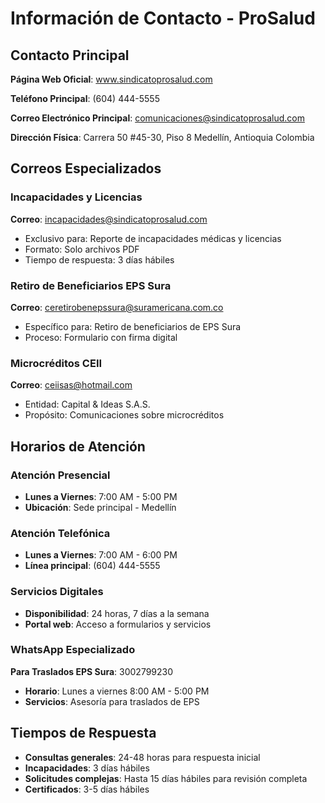 
# Información de Contacto - ProSalud

## Contacto Principal

**Página Web Oficial**: www.sindicatoprosalud.com

**Teléfono Principal**: (604) 444-5555

**Correo Electrónico Principal**: comunicaciones@sindicatoprosalud.com

**Dirección Física**:
Carrera 50 #45-30, Piso 8
Medellín, Antioquia
Colombia

## Correos Especializados

### Incapacidades y Licencias
**Correo**: incapacidades@sindicatoprosalud.com
- Exclusivo para: Reporte de incapacidades médicas y licencias
- Formato: Solo archivos PDF
- Tiempo de respuesta: 3 días hábiles

### Retiro de Beneficiarios EPS Sura
**Correo**: ceretirobenepssura@suramericana.com.co
- Específico para: Retiro de beneficiarios de EPS Sura
- Proceso: Formulario con firma digital

### Microcréditos CEII
**Correo**: ceiisas@hotmail.com
- Entidad: Capital & Ideas S.A.S.
- Propósito: Comunicaciones sobre microcréditos

## Horarios de Atención

### Atención Presencial
- **Lunes a Viernes**: 7:00 AM - 5:00 PM
- **Ubicación**: Sede principal - Medellín

### Atención Telefónica
- **Lunes a Viernes**: 7:00 AM - 6:00 PM
- **Línea principal**: (604) 444-5555

### Servicios Digitales
- **Disponibilidad**: 24 horas, 7 días a la semana
- **Portal web**: Acceso a formularios y servicios

### WhatsApp Especializado
**Para Traslados EPS Sura**: 3002799230
- **Horario**: Lunes a viernes 8:00 AM - 5:00 PM
- **Servicios**: Asesoría para traslados de EPS

## Tiempos de Respuesta

- **Consultas generales**: 24-48 horas para respuesta inicial
- **Incapacidades**: 3 días hábiles
- **Solicitudes complejas**: Hasta 15 días hábiles para revisión completa
- **Certificados**: 3-5 días hábiles
